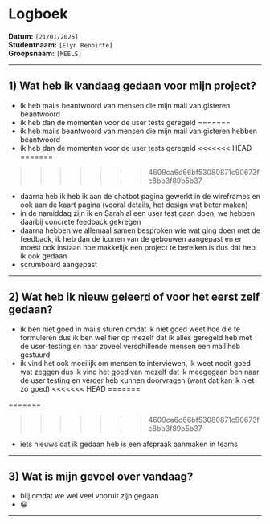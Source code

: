 # Logboek

**Datum:** `[21/01/2025]`  
**Studentnaam:** `[Elyn Renoirte]`  
**Groepsnaam:** `[MEELS]`

---

## 1) Wat heb ik vandaag gedaan voor mijn project?


- ik heb mails beantwoord van mensen die mijn mail van gisteren beantwoord
- ik heb dan de momenten voor de user tests geregeld
=======
- ik heb mails beantwoord van mensen die mijn mail van gisteren hebben beantwoord
- ik heb dan de momenten voor de user tests geregeld 
<<<<<<< HEAD
=======

>>>>>>> 4609ca6d66bf53080871c90673fc8bb3f89b5b37
- daarna heb ik heb ik aan de chatbot pagina gewerkt in de wireframes en ook aan de kaart pagina (vooral details, het design wat beter maken)
- in de namiddag zijn ik en Sarah al een user test gaan doen, we hebben daarbij concrete feedback gekregen
- daarna hebben we allemaal samen besproken wie wat ging doen met de feedback, ik heb dan de iconen van de gebouwen aangepast en er moest ook instaan hoe makkelijk een project te bereiken is dus dat heb ik ook gedaan
- scrumboard aangepast

---

## 2) Wat heb ik nieuw geleerd of voor het eerst zelf gedaan?

- ik ben niet goed in mails sturen omdat ik niet goed weet hoe die te formuleren dus ik ben wel fier op mezelf dat ik alles geregeld heb met de user-testing en naar zoveel verschillende mensen een mail heb gestuurd
- ik vind het ook moeilijk om mensen te interviewen, ik weet nooit goed wat zeggen dus ik vind het goed van mezelf dat ik meegegaan ben naar de user testing en verder heb kunnen doorvragen (want dat kan ik niet zo goed)
<<<<<<< HEAD
=======


=======
>>>>>>> 4609ca6d66bf53080871c90673fc8bb3f89b5b37
- iets nieuws dat ik gedaan heb is een afspraak aanmaken in teams

---

## 3) Wat is mijn gevoel over vandaag?

- blij omdat we wel veel vooruit zijn gegaan
- 😀

---
